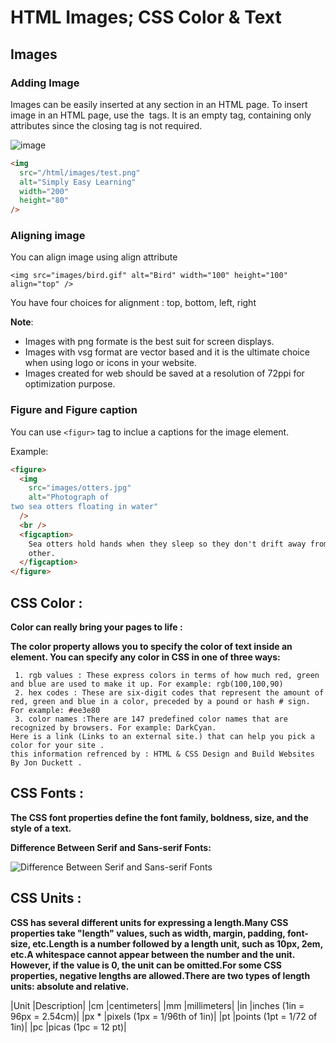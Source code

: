 # HTML Images; CSS Color & Text

## Images

### Adding Image

Images can be easily inserted at any section in an HTML page. To insert image in an HTML page, use the <img> tags. It is an empty tag, containing only attributes since the closing tag is not required.

![image](https://www.tutorialspoint.com/assets/questions/images/167928-1516185173.jpg)

```html
<img
  src="/html/images/test.png"
  alt="Simply Easy Learning"
  width="200"
  height="80"
/>
```

### Aligning image

You can align image using align attribute

`<img src="images/bird.gif" alt="Bird" width="100" height="100" align="top" />`

You have four choices for alignment : top, bottom, left, right

**Note**:

- Images with png formate is the best suit for screen displays.
- Images with vsg format are vector based and it is the ultimate choice when using logo or icons in your website.
- Images created for web should be saved at a resolution of 72ppi for optimization purpose.

### Figure and Figure caption

You can use `<figur>` tag to inclue a captions for the image element.

Example:

```html
<figure>
  <img
    src="images/otters.jpg"
    alt="Photograph of
two sea otters floating in water"
  />
  <br />
  <figcaption>
    Sea otters hold hands when they sleep so they don't drift away from each
    other.
  </figcaption>
</figure>
```
## CSS Color :
**Color can really bring your pages to life :**

**The color property allows you to specify the color of text inside an element. You can specify any color in CSS in one of three ways:**
```
 1. rgb values : These express colors in terms of how much red, green and blue are used to make it up. For example: rgb(100,100,90)
 2. hex codes : These are six-digit codes that represent the amount of red, green and blue in a color, preceded by a pound or hash # sign. For example: #ee3e80
 3. color names :There are 147 predefined color names that are recognized by browsers. For example: DarkCyan.
Here is a link (Links to an external site.) that can help you pick a color for your site .
this information refrenced by : HTML & CSS Design and Build Websites By Jon Duckett .
```

## CSS Fonts :

**The CSS font properties define the font family, boldness, size, and the style of a text.**

**Difference Between Serif and Sans-serif Fonts:**

![Difference Between Serif and Sans-serif Fonts](https://www.w3schools.com/css/serif.gif)

## CSS Units :

**CSS has several different units for expressing a length.Many CSS properties take "length" values, such as width, margin, padding, font-size, etc.Length is a number followed by a length unit, such as 10px, 2em, etc.A whitespace cannot appear between the number and the unit. However, if the value is 0, the unit can be omitted.For some CSS properties, negative lengths are allowed.There are two types of length units: absolute and relative.**

|Unit	|Description|
|cm	|centimeters|
|mm	|millimeters|
|in	|inches (1in = 96px = 2.54cm)|
|px *	|pixels (1px = 1/96th of 1in)|
|pt	|points (1pt = 1/72 of 1in)|
|pc	|picas (1pc = 12 pt)|


